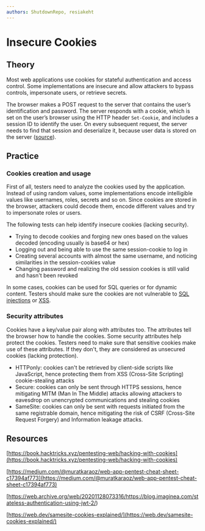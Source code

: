 ```yaml
---
authors: ShutdownRepo, resiakeht
---
```


# Insecure Cookies

## Theory

Most web applications use cookies for stateful authentication and access control. Some implementations are insecure and allow attackers to bypass controls, impersonate users, or retrieve secrets.

The browser makes a POST request to the server that contains the user’s identification and password. The server responds with a cookie, which is set on the user’s browser using the HTTP header `Set-Cookie`, and includes a session ID to identify the user. On every subsequent request, the server needs to find that session and deserialize it, because user data is stored on the server ([source](https://web.archive.org/web/20201128073316/https://blog.imaginea.com/stateless-authentication-using-jwt-2/)).

## Practice

### Cookies creation and usage

First of all, testers need to analyze the cookies used by the application. Instead of using random values, some implementations encode intelligible values like usernames, roles, secrets and so on. Since cookies are stored in the browser, attackers could decode them, encode different values and try to impersonate roles or users.

The following tests can help identify insecure cookies (lacking security).

* Trying to decode cookies and forging new ones based on the values decoded (encoding usually is base64 or hex)
* Logging out and being able to use the same session-cookie to log in
* Creating several accounts with almost the same username, and noticing similarities in the session-cookies value
* Changing password and realizing the old session cookies is still valid and hasn't been revoked

In some cases, cookies can be used for SQL queries or for dynamic content. Testers should make sure the cookies are not vulnerable to [SQL injections](../../web/inputs/sqli.md) or [XSS](../../web/inputs/xss.md).

### Security attributes

Cookies have a key/value pair along with attributes too. The attributes tell the browser how to handle the cookies. Some security attributes help protect the cookies. Testers need to make sure that sensitive cookies make use of these attributes. If they don't, they are considered as unsecured cookies (lacking protection).

* HTTPonly: cookies can't be retrieved by client-side scripts like JavaScript, hence protecting them from XSS (Cross-Site Scripting) cookie-stealing attacks
* Secure: cookies can only be sent through HTTPS sessions, hence mitigating MITM (Man In The Middle) attacks allowing attackers to eavesdrop on unencrypted communications and stealing cookies
* SameSite: cookies can only be sent with requests initiated from the same registrable domain, hence mitigating the risk of CSRF (Cross-Site Request Forgery) and Information leakage attacks.

## Resources

[https://book.hacktricks.xyz/pentesting-web/hacking-with-cookies](https://book.hacktricks.xyz/pentesting-web/hacking-with-cookies)

[https://medium.com/@muratkaraoz/web-app-pentest-cheat-sheet-c17394af773](https://medium.com/@muratkaraoz/web-app-pentest-cheat-sheet-c17394af773)

[https://web.archive.org/web/20201128073316/https://blog.imaginea.com/stateless-authentication-using-jwt-2/)

[https://web.dev/samesite-cookies-explained/](https://web.dev/samesite-cookies-explained/)
